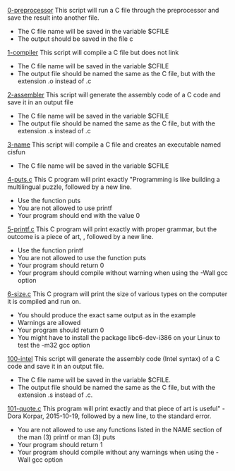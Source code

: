 [0-preprocessor](./0-preprocessor)
This script will run a C file through the preprocessor and save the result into another file.  
- The C file name will be saved in the variable $CFILE
- The output should be saved in the file c  

[1-compiler](./1-compiler)
This script will compile a C file but does not link  
- The C file name will be saved in the variable $CFILE
- The output file should be named the same as the C file, but with the extension .o instead of .c  

[2-assembler](./2-assembler)
This script will generate the assembly code of a C code and save it in an output file  
- The C file name will be saved in the variable $CFILE
- The output file should be named the same as the C file, but with the extension .s instead of .c  

[3-name](./3-name)
This script will compile a C file and creates an executable named cisfun  
- The C file name will be saved in the variable $CFILE  

[4-puts.c](./4-puts.c)
This C program will print exactly "Programming is like building a multilingual puzzle, followed by a new line.  
- Use the function puts
- You are not allowed to use printf
- Your program should end with the value 0

[5-printf.c](./5-printf.c)
This C program will print exactly with proper grammar, but the outcome is a piece of art, ,  followed by a new line.  
- Use the function printf
- You are not allowed to use the function puts
- Your program should return 0
- Your program should compile without warning when using the -Wall gcc option

[6-size.c](./6-size.c)
This C program will print the size of various types on the computer it is compiled and run on.
- You should produce the exact same output as in the example
- Warnings are allowed
- Your program should return 0
- You might have to install the package libc6-dev-i386 on your Linux to test the -m32 gcc option

[100-intel](./100-intel)
This script will generate the assembly code (Intel syntax) of a C code and save it in an output file.  
- The C file name will be saved in the variable $CFILE.
- The output file should be named the same as the C file, but with the extension .s instead of .c.

[101-quote.c](./101-quote.c)
This program will print exactly and that piece of art is useful" - Dora Korpar, 2015-10-19, followed by a new line, to the standard error.
- You are not allowed to use any functions listed in the NAME section of the man (3) printf or man (3) puts
- Your program should return 1
- Your program should compile without any warnings when using the -Wall gcc option  


